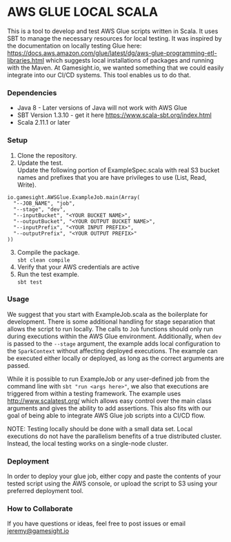 # AWS GLUE LOCAL SCALA

This is a tool to develop and test AWS Glue scripts written in Scala. It uses SBT to manage the necessary resources for local testing. It was inspired by the documentation on locally testing Glue here: https://docs.aws.amazon.com/glue/latest/dg/aws-glue-programming-etl-libraries.html which suggests local installations of packages and running with the Maven. At Gamesight.io, we wanted something that we could easily integrate into our CI/CD systems. This tool enables us to do that.

### Dependencies
* Java 8 - Later versions of Java will not work with AWS Glue
* SBT Version 1.3.10 - get it here https://www.scala-sbt.org/index.html
* Scala 2.11.1 or later

### Setup

1. Clone the repository.
2. Update the test.  
Update the following portion of ExampleSpec.scala with real S3 bucket names and prefixes that you are have privileges to use (List, Read, Write).
```
io.gamesight.AWSGlue.ExampleJob.main(Array(
  "--JOB_NAME", "job",
  "--stage", "dev",
  "--inputBucket", "<YOUR BUCKET NAME>",
  "--outputBucket", "<YOUR OUTPUT BUCKET NAME>",
  "--inputPrefix", "<YOUR INPUT PREFIX>",
  "--outputPrefix", "<YOUR OUTPUT PREFIX>"
))
```
3. Compile the package.  
`sbt clean compile`
4. Verify that your AWS credentials are active
5. Run the test example.  
`sbt test`

### Usage

We suggest that you start with ExampleJob.scala as the boilerplate for development. There is some additional handling for stage separation that allows the script to run locally. The calls to `Job` functions should only run during executions within the AWS Glue environment. Additionally, when `dev` is passed to the `--stage` argument, the example adds local configuration to the `SparkContext` without affecting deployed executions. The example can be executed either locally or deployed, as long as the correct arguments are passed.  

While it is possible to run ExampleJob or any user-defined job from the command line with `sbt "run <args here>"`, we also that executions are triggered from within a testing framework. The example uses http://www.scalatest.org/ which allows easy control over the main class arguments and gives the ability to add assertions. This also fits with our goal of being able to integrate AWS Glue job scripts into a CI/CD flow.  

NOTE: Testing locally should be done with a small data set. Local executions do not have the parallelism benefits of a true distributed cluster. Instead, the local testing works on a single-node cluster.

### Deployment

In order to deploy your glue job, either copy and paste the contents of your tested script using the AWS console, or upload the script to S3 using your preferred deployment tool.

### How to Collaborate

If you have questions or ideas, feel free to post issues or email jeremy@gamesight.io
